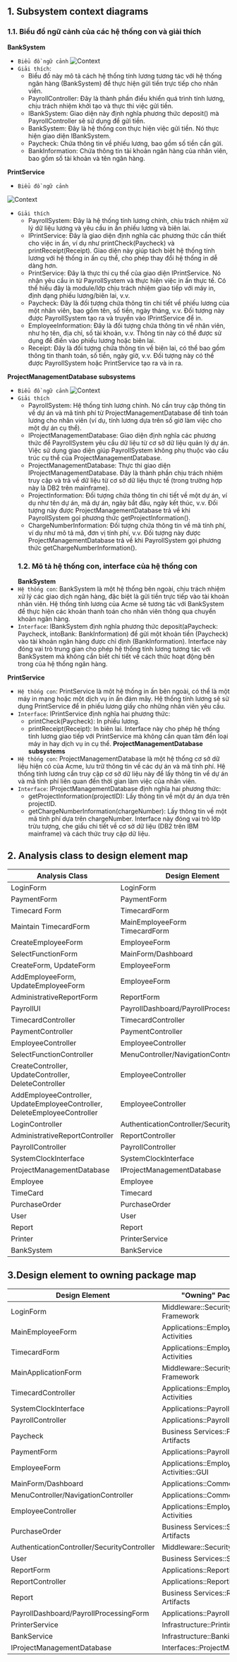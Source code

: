 ## 1. Subsystem context diagrams
### 1.1. Biểu đồ ngữ cảnh của các hệ thống con và giải thích
**BankSystem**
- `Biểu đồ ngữ cảnh`
![Context](https://www.planttext.com/api/plantuml/png/h59BJiCm4DtFAKPT5Ob6PLjPKKNPT8VK4mpE5AmwTcHFAYBWBjo31H8NuWeu3OqSkcKrux7VPvxy_V6vZa91sjg26B6Cj-GEkouArxXh7-BGtHbw35G3Q4inuZrrmLkxyKxwoW6LqiEXB5_WwnqnjAuPNislu0t0EE6m9ysupHIK6kU_m1vRSUEZaJab7Vt4-e0hFBVNc12-fqZ3lcpTteUQn7Xt4XeSJZJYk4SJ_7FtlqeZKYbsAS94dtd8C02NiSsMHN4pMopAePbaiyBA1DPoDeadcOX7Gp39yBKeidqXkqh4ex-_ymjtQtPL-WO_0000__y30000)
- `Giải thích`:
  - Biểu đồ này mô tả cách hệ thống tính lương tương tác với hệ thống ngân hàng (BankSystem) để thực hiện gửi tiền trực tiếp cho nhân viên.
  - PayrollController: Đây là thành phần điều khiển quá trình tính lương, chịu trách nhiệm khởi tạo và thực thi việc gửi tiền.
  - IBankSystem: Giao diện này định nghĩa phương thức deposit() mà PayrollController sẽ sử dụng để gửi tiền.
  - BankSystem: Đây là hệ thống con thực hiện việc gửi tiền. Nó thực hiện giao diện IBankSystem.
  - Paycheck: Chứa thông tin về phiếu lương, bao gồm số tiền cần gửi.
  - BankInformation: Chứa thông tin tài khoản ngân hàng của nhân viên, bao gồm số tài khoản và tên ngân hàng.

**PrintService**
- `Biểu đồ ngữ cảnh`

![Context](https://www.planttext.com/api/plantuml/png/f9B1JeGm48RlVOfcJt20n2iXP8thOMyRUO9QPjd6qf9fLoNgatdmaNm5Ioba6uaUzaIPcV_xEpzyVtvjZMLepvqaLbW9z812sHhmMN2WzVdH3CP2HtU2jSWwGhXanj036r1BMVicSGh08tE2VIH_8vJIVgpSdO0_9Kx5nqEwr1-0W-Xj4fuf-LWSBa5bQPQRzAXVXwgw3Xvc7HYKszlnGkU-wwKU0FRggB5ZLcZrUoW0BniaIeHkRZOqonhzehAiyczHCiNwnUFqolSyHz6UR9v7QP1eoZjveybdfXMqXSbW1vO9QPBqR-7Avfunrs-R1i6CcBMCfeKdKeYde1o1MPW_mp_-Yyf7uwR95bJZVimV0000__y30000)
- `Giải thích`
  - PayrollSystem: Đây là hệ thống tính lương chính, chịu trách nhiệm xử lý dữ liệu lương và yêu cầu in ấn phiếu lương và biên lai.
  - IPrintService: Đây là giao diện định nghĩa các phương thức cần thiết cho việc in ấn, ví dụ như printCheck(Paycheck) và printReceipt(Receipt). Giao diện này giúp tách biệt hệ thống tính lương với hệ thống in ấn cụ thể, cho phép thay đổi hệ thống in dễ dàng hơn.
  - PrintService: Đây là thực thi cụ thể của giao diện IPrintService. Nó nhận yêu cầu in từ PayrollSystem và thực hiện việc in ấn thực tế. Có thể hiểu đây là module/lớp chịu trách nhiệm giao tiếp với máy in, định dạng phiếu lương/biên lai, v.v.
  - Paycheck: Đây là đối tượng chứa thông tin chi tiết về phiếu lương của một nhân viên, bao gồm tên, số tiền, ngày tháng, v.v. Đối tượng này được PayrollSystem tạo ra và truyền vào IPrintService để in.
  - EmployeeInformation: Đây là đối tượng chứa thông tin về nhân viên, như họ tên, địa chỉ, số tài khoản, v.v. Thông tin này có thể được sử dụng để điền vào phiếu lương hoặc biên lai.
  - Receipt: Đây là đối tượng chứa thông tin về biên lai, có thể bao gồm thông tin thanh toán, số tiền, ngày giờ, v.v. Đối tượng này có thể được PayrollSystem hoặc PrintService tạo ra và in ra.

**ProjectManagementDatabase subsystems**
- `Biểu đồ ngữ cảnh`
![Context](https://www.planttext.com/api/plantuml/png/l5AzJiCm4DxlAQnC52aMh2YAAf6b0wXILvPBUdMD_8FiYo02deo1H-8LC2MgWbINJjtik-_k-x6_FZxdaJ5mRmsmPaDY6VmZTNo73XLPSjmWOukHnAflun2Ph6Wqge0Me3COerZY4BmngrqJj6CA6-n8BFAxNa48eOX7nC9jVB38shkBfx7Kp4RCxHQ3ellUjXIcm6vIdy7xNasMjAhYta9YUHdg-Wn29iYa8EdHd8X7J6Rb50X_uXN5TI7ASksVNLdMkri-vfj_dJsuquqTUSxgJSgWrPQbpESF-VbVKpzsfBmi3YHtokoLbEcOyG8m9xTEt_mR003__mC0)
- `Giải thích`
  - PayrollSystem: Hệ thống tính lương chính. Nó cần truy cập thông tin về dự án và mã tính phí từ ProjectManagementDatabase để tính toán lương cho nhân viên (ví dụ, tính lương dựa trên số giờ làm việc cho một dự án cụ thể).
  - IProjectManagementDatabase: Giao diện định nghĩa các phương thức để PayrollSystem yêu cầu dữ liệu từ cơ sở dữ liệu quản lý dự án. Việc sử dụng giao diện giúp PayrollSystem không phụ thuộc vào cấu trúc cụ thể của ProjectManagementDatabase.
  - ProjectManagementDatabase: Thực thi giao diện IProjectManagementDatabase. Đây là thành phần chịu trách nhiệm truy cập và trả về dữ liệu từ cơ sở dữ liệu thực tế (trong trường hợp này là DB2 trên mainframe).
  - ProjectInformation: Đối tượng chứa thông tin chi tiết về một dự án, ví dụ như tên dự án, mã dự án, ngày bắt đầu, ngày kết thúc, v.v. Đối tượng này được ProjectManagementDatabase trả về khi PayrollSystem gọi phương thức getProjectInformation().
  - ChargeNumberInformation: Đối tượng chứa thông tin về mã tính phí, ví dụ như mô tả mã, đơn vị tính phí, v.v. Đối tượng này được ProjectManagementDatabase trả về khi PayrollSystem gọi phương thức getChargeNumberInformation().
  ### 1.2. Mô tả hệ thống con, interface của hệ thống con
  **BankSystem**
- `Hệ thống con`: BankSystem là một hệ thống bên ngoài, chịu trách nhiệm xử lý các giao dịch ngân hàng, đặc biệt là gửi tiền trực tiếp vào tài khoản nhân viên. Hệ thống tính lương của Acme sẽ tương tác với BankSystem để thực hiện các khoản thanh toán cho nhân viên thông qua chuyển khoản ngân hàng.
- `Interface`: IBankSystem định nghĩa phương thức deposit(aPaycheck: Paycheck, intoBank: BankInformation) để gửi một khoản tiền (Paycheck) vào tài khoản ngân hàng được chỉ định (BankInformation). Interface này đóng vai trò trung gian cho phép hệ thống tính lương tương tác với BankSystem mà không cần biết chi tiết về cách thức hoạt động bên trong của hệ thống ngân hàng.

 **PrintService** 
- `Hệ thống con`: PrintService là một hệ thống in ấn bên ngoài, có thể là một máy in mạng hoặc một dịch vụ in ấn đám mây. Hệ thống tính lương sẽ sử dụng PrintService để in phiếu lương giấy cho những nhân viên yêu cầu.
- `Interface`: IPrintService định nghĩa hai phương thức:
  - printCheck(Paycheck): In phiếu lương.
  - printReceipt(Receipt): In biên lai. Interface này cho phép hệ thống tính lương giao tiếp với PrintService mà không cần quan tâm đến loại máy in hay dịch vụ in cụ thể.
**ProjectManagementDatabase subsystems**
- `Hệ thống con`: ProjectManagementDatabase là một hệ thống cơ sở dữ liệu hiện có của Acme, lưu trữ thông tin về các dự án và mã tính phí. Hệ thống tính lương cần truy cập cơ sở dữ liệu này để lấy thông tin về dự án và mã tính phí liên quan đến thời gian làm việc của nhân viên.
- `Interface`: IProjectManagementDatabase định nghĩa hai phương thức:
  - getProjectInformation(projectID): Lấy thông tin về một dự án dựa trên projectID.
  - getChargeNumberInformation(chargeNumber): Lấy thông tin về một mã tính phí dựa trên chargeNumber. Interface này đóng vai trò lớp trừu tượng, che giấu chi tiết về cơ sở dữ liệu (DB2 trên IBM mainframe) và cách thức truy cập dữ liệu.
## 2. Analysis class to design element map
| Analysis Class | Design Element |
|---|---|
| LoginForm | LoginForm |
| PaymentForm | PaymentForm | 
| Timecard Form | TimecardForm |
| Maintain TimecardForm |  MainEmployeeForm <br> TimecardForm | 
| CreateEmployeeForm | EmployeeForm |
| SelectFunctionForm | MainForm/Dashboard |
| CreateForm, UpdateForm |  EmployeeForm | 
| AddEmployeeForm, UpdateEmployeeForm | EmployeeForm |
| AdministrativeReportForm | ReportForm |
| PayrollUI | PayrollDashboard/PayrollProcessingForm |
| TimecardController | TimecardController |
| PaymentController | PaymentController |
| EmployeeController | EmployeeController |
| SelectFunctionController | MenuController/NavigationController |
| CreateController, UpdateController, DeleteController | EmployeeController |
| AddEmployeeController, UpdateEmployeeController, DeleteEmployeeController | EmployeeController | 
| LoginController | AuthenticationController/SecurityController |
| AdministrativeReportController | ReportController |
| PayrollController | PayrollController |
| SystemClockInterface | SystemClockInterface |
| ProjectManagementDatabase | IProjectManagementDatabase |
| Employee | Employee |
| TimeCard | Timecard |
| PurchaseOrder | PurchaseOrder |
| User | User |
| Report | Report |
| Printer | PrinterService |
| BankSystem | BankService |

## 3.Design element to owning package map
| Design Element | "Owning" Package |
|---|---|
| LoginForm | Middleware::Security::GUI Framework |
| MainEmployeeForm | Applications::Employee Activities |
| TimecardForm | Applications::Employee Activities |
| MainApplicationForm | Middleware::Security::GUI Framework |
| TimecardController | Applications::Employee Activities |
| SystemClockInterface | Applications::Payroll |
| PayrollController | Applications::Payroll |
| Paycheck | Business Services::Payroll Artifacts |
| PaymentForm | Applications::Payroll::GUI |
| EmployeeForm | Applications::Employee Activities::GUI |
| MainForm/Dashboard | Applications::Common::GUI |
| MenuController/NavigationController | Applications::Common |
| EmployeeController | Applications::Employee Activities |
| PurchaseOrder | Business Services::Sales Artifacts |
| AuthenticationController/SecurityController | Middleware::Security |
| User | Business Services::Security |
| ReportForm | Applications::Reporting::GUI |
| ReportController | Applications::Reporting |
| Report | Business Services::Reporting Artifacts |
| PayrollDashboard/PayrollProcessingForm | Applications::Payroll::GUI |
| PrinterService | Infrastructure::Printing |
| BankService | Infrastructure::Banking |
| IProjectManagementDatabase | Interfaces::ProjectManagement | 
